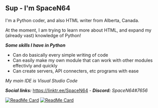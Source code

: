 ## Sup - I'm SpaceN64

I'm a Python coder, and also HTML writer from Alberta, Canada.

At the moment, I am trying to learn more about HTML, and expand my (already vast) knowledge of Python!

***Some skills I have in Python***
- Can do basically every simple writing of code
- Can easily make my own module that can work with other modules effectivly and quickly
- Can create servers, API connecters, etc programs with ease  

*My main IDE is Visual Studio Code*

***Social links:*** https://linktr.ee/SpaceN64 - ***Discord:*** *SpaceN64#7656*

[![ReadMe Card](https://github-readme-stats.vercel.app/api?username=SpaceN64&show_icons=true&theme=vue-dark&include_all_commits=true&count_private=true)]()
[![ReadMe Card](https://github-readme-stats.vercel.app/api/top-langs?username=SpaceN64&show_icons=true&theme=vue-dark&include_all_commits=true&count_private=true)]()
